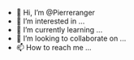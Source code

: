- 👋 Hi, I’m @Pierreranger
- 👀 I’m interested in ...
- 🌱 I’m currently learning ...
- 💞️ I’m looking to collaborate on ...
- 📫 How to reach me ...

<!---
Pierreranger/Pierreranger is a ✨ special ✨ repository because its `README.md` (this file) appears on your GitHub profile.
You can click the Preview link to take a look at your changes.
--->
